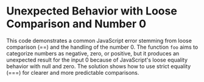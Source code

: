 # Unexpected Behavior with Loose Comparison and Number 0

This code demonstrates a common JavaScript error stemming from loose comparison (==) and the handling of the number 0.  The function `foo` aims to categorize numbers as negative, zero, or positive, but it produces an unexpected result for the input 0 because of JavaScript's loose equality behavior with null and zero.  The solution shows how to use strict equality (===) for clearer and more predictable comparisons.